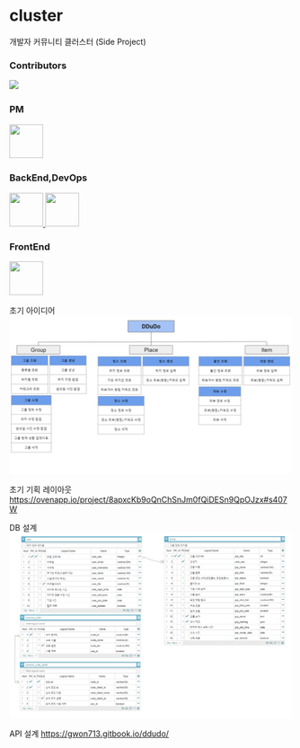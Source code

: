 # cluster
개발자 커뮤니티 클러스터 (Side Project)

### Contributors
<a href="https://github.com/gwon713/Cluster-SideProj/graphs/contributors">
  <img src="https://contrib.rocks/image?repo=gwon713/Cluster-SideProj" />
</a>

### PM  
<a href="https://github.com/gwon713">
  <img src = "https://avatars.githubusercontent.com/u/62048410?v=4" width="60" height="60">
</a>

### BackEnd,DevOps 
<a href="https://github.com/gwon713">
  <img src = "https://avatars.githubusercontent.com/u/62048410?v=4" width="60" height="60">
</a>
<a href="https://github.com/park0219">
  <img src = "https://avatars.githubusercontent.com/u/25684922?v=4" width="60" height="60">
</a>

### FrontEnd 
<a href="https://github.com/yungukbae">
  <img src = "https://avatars.githubusercontent.com/u/45458274?v=4" width="60" height="60">
</a>

초기 아이디어
![ddudo_idea_image](./readme_resource/DDuDo_idea.png)

초기 기획 레이아웃
https://ovenapp.io/project/8apxcKb9oQnChSnJm0fQiDESn9QpOJzx#s407W

DB 설계
![ddudo_db_image](./readme_resource/DDuDo_db.png)

API 설계 
https://gwon713.gitbook.io/ddudo/
